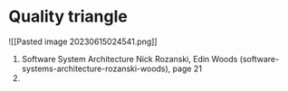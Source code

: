 # Quality triangle

![[Pasted image 20230615024541.png]]

1.  Software System Architecture Nick Rozanski,  Edin Woods (software-systems-architecture-rozanski-woods), page 21
2. 
